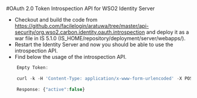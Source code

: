 #OAuth 2.0 Token Introspection API for WSO2 Identity Server

* Checkout and build the code from https://github.com/facilelogin/aratuwa/tree/master/api-security/org.wso2.carbon.identity.oauth.introspection  and deploy it as a war file in IS 5.1.0 (IS_HOME/repository/deployment/server/webapps/). 
* Restart the Identity Server and now you should be able to use the introspection API.
* Find below the usage of the introspection API. 

 ```javascript
     Empty Token:
     
     curl -k -H 'Content-Type: application/x-www-form-urlencoded' -X POST --data 'token=' https://localhost:9443/introspect
     
     Response: {"active":false} 
     
```
